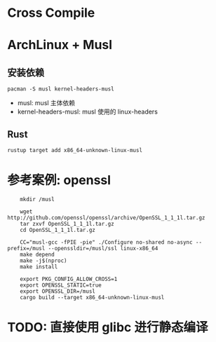 # Cross Compile


# ArchLinux + Musl

## 安装依赖

`pacman -S musl kernel-headers-musl`

-   musl: musl 主体依赖
-   kernel-headers-musl: musl 使用的 linux-headers

## Rust

`rustup target add x86_64-unknown-linux-musl`

# 参考案例: openssl

```
    mkdir /musl 

    wget http://github.com/openssl/openssl/archive/OpenSSL_1_1_1l.tar.gz
    tar zxvf OpenSSL_1_1_1l.tar.gz
    cd OpenSSL_1_1_1l.tar.gz

    CC="musl-gcc -fPIE -pie" ./Configure no-shared no-async --prefix=/musl --openssldir=/musl/ssl linux-x86_64
    make depend
    make -j$(nproc)
    make install

    export PKG_CONFIG_ALLOW_CROSS=1
    export OPENSSL_STATIC=true
    export OPENSSL_DIR=/musl
    cargo build --target x86_64-unknown-linux-musl 
```

# TODO: 直接使用 glibc 进行静态编译

